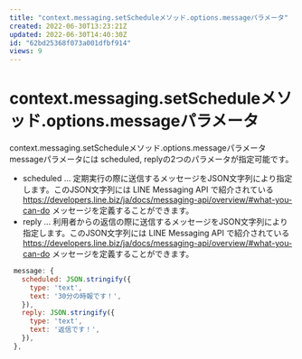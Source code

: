 ```yaml
---
title: "context.messaging.setScheduleメソッド.options.messageパラメータ"
created: 2022-06-30T13:23:21Z
updated: 2022-06-30T14:40:30Z
id: "62bd25368f073a001dfbf914"
views: 9
---
```


# context.messaging.setScheduleメソッド.options.messageパラメータ

context.messaging.setScheduleメソッド.options.messageパラメータ
messageパラメータには scheduled, replyの2つのパラメータが指定可能です。
- scheduled ... 定期実行の際に送信するメッセージをJSON文字列により指定します。このJSON文字列には LINE Messaging API で紹介されている <https://developers.line.biz/ja/docs/messaging-api/overview/#what-you-can-do> メッセージを定義することができます。
- reply ... 利用者からの返信の際に送信するメッセージをJSON文字列により指定します。このJSON文字列には LINE Messaging API で紹介されている <https://developers.line.biz/ja/docs/messaging-api/overview/#what-you-can-do> メッセージを定義することができます。

```javascript
 message: {
   scheduled: JSON.stringify({
     type: 'text',
     text: '30分の時報です！',
   }),
   reply: JSON.stringify({
     type: 'text',
     text: '返信です！',
   }),
 },

```